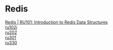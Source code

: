# Redis
[Redis | RU101: Introduction to Redis Data Structures](https://university.redis.com/certificates/ec9e501b9e904a2c8da3b7109607903c)  
[ru102j](https://university.redis.com/certificates/28b5864a1ae247119dc04bad42595090)  
[ru202](https://university.redis.com/certificates/3fcb8b65d59d4f8b8c582db37adcacad)  
[ru301](https://university.redis.com/certificates/ffdb1c677ec3402a8e7af39632818a84)  
[ru330]()
